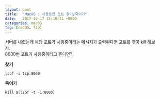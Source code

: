 ```yaml
---
layout: post
title:  "MacOS : 사용중인 포트 찾기/죽이기"
date:   2017-10-17 15:10:41 +0900
categories: macOS
tag: [macOS, Tip]
---
```


서버를 내렸는데 해당 포트가 사용중이라는 메시지가 출력된다면 포트를 찾아 kill 해보자.<br>
8000번 포트가 사용중이라고 뜬다면?

**찾기**

```
lsof -i tcp:8000
```

**죽이기**

```
kill $(lsof -t -i:8000)
```
